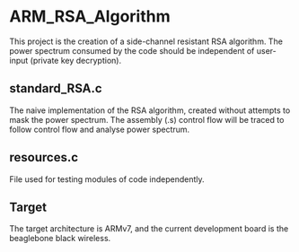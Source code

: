 <h1>ARM_RSA_Algorithm</h1>
This project is the creation of a side-channel resistant RSA algorithm.
The power spectrum consumed by the code should be independent of user-input (private key decryption).

<h2>standard_RSA.c</h2>
The naive implementation of the RSA algorithm, created without attempts to mask the power spectrum.
The assembly (.s) control flow will be traced to follow control flow and analyse power spectrum. 

<h2>resources.c</h2>
File used for testing modules of code independently. 

<h2>Target</h2>
The target architecture is ARMv7, and the current development board is the beaglebone black wireless.
